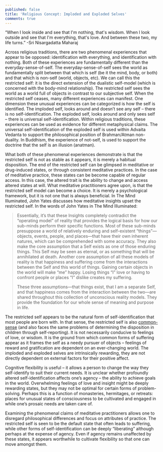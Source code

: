 ```yaml
---
published: false
title: 'Religious Concept: Imploded and Exploded Selves'
comments: true
---
```

“When I look inside and see that I'm nothing, that's wisdom. When I look outside and see that I'm everything, that's love. And between these two, my life turns.” -Sri Nisargadatta Maharaj

Across religious traditions, there are two phenomenal experiences that appear to be opposed: identification with everything, and identification with nothing. Both of these experiences are fundamentally different than the everyday-sense-of-self. The everyday-sense-of-self sees the world as fundamentally split between that which is self (be it the mind, body, or both) and that which is non-self (world, objects, etc). We can call this the restricted self: it is the direct extension of the dualistic self-model (which is concerned with the body-mind relationship). The restricted self sees the world as a world full of objects in contrast to our subjective self. When the restricted self ceases, many different experiences can manifest. One dimension these unusual experiences can be categorized is how the self is identified. The imploded self, looks around and doesn’t see any self – there is no self-identification. The exploded self, looks around and only sees self – there is universal self-identification. Within religious traditions, these experiences can be used as evidence for different metaphysical claims. The universal self-identification of the exploded self is used within Advaita Vedanta to support the philosophical position of Brahman/Atman non-duality. In Buddhism, the experience of not-self, is used to support the doctrine that the self is an illusion (anatman). 
    
What both of these phenomenal experiences demonstrate is that the restricted self is not as stable as it appears, it is merely a habitual disposition. The end of the restricted self can be glimpsed in meditative or drug-induced states, or through consistent meditative practices. In the case of meditative practice, these states can be become capable of regular access. In this case, the altered trait is the ability to change and access altered states at will. What meditative practitioners agree upon, is that the restricted self model can become a choice. It is merely a psychological framework, but it is not one that is always beneficial. In The Mind Illuminated, John Yates discusses how meditative insights upset the restricted self. In the words of John Yates in The Mind Illuminated:

>Essentially, it’s that these Insights completely contradict the “operating model” of reality that provides the logical basis for how our sub-minds perform their specific functions. Most of these sub-minds presuppose a world of relatively enduring and self-existent “things”—objects, events, people, and places—that have their own inherent natures, which can be comprehended with some accuracy. They also make the core assumption that a Self exists as one of those enduring things. This Self may be seen as eternal, or as something that will be annihilated at death. Another core assumption of all these models of reality is that happiness and suffering come from the interactions between the Self and this world of things. Gaining certain objects in the world will make “me” happy. Losing things “I” love or having to confront people or places “I” dislike creates my suffering.
>
>These three assumptions—that things exist, that I am a separate Self, and that happiness comes from the interaction between the two—are shared throughout this collection of unconscious reality models. They provide the foundation for our whole sense of meaning and purpose in life.

The restricted self appears to be the natural form of self-identification that most people are born with. In that sense, the restricted self is also [common-sense](link) (and also faces the same problems of determining the disposition in children through self-reporting). It is not necessarily conducive to feelings of love, or wisdom. It is the ground from which common forms of suffering appear as it frames the self as a needy pursuer of objects – feelings of reward and gratification are dependent on an ever-changing world. The imploded and exploded selves are intrinsically rewarding, they are not directly dependent on external factors for their positive affect.
    
Cognitive flexibility is useful – it allows a person to change the way they self-identify to suit their current needs. It is unclear whether profoundly altered self-identification affects one’s agency – the ability to achieve goals in the world. Overwhelming feelings of love and insight might be deeply rewarding states, but they may not be optimal for certain forms of problem-solving. Perhaps this is a function of monasteries, hermitages, or retreats: places for unusual states of consciousness to be cultivated and engaged in while one’s prosaic needs are taken care of.
    
Examining the phenomenal claims of meditative practitioners allows one to disregard philosophical differences and focus on attributes of practice. The restricted self is seen to be the default state that often leads to suffering, while other forms of self-identification can be deeply “liberating” although perhaps at the expense of agency. Even if agency remains unaffected by these states, it appears worthwhile to cultivate flexibility so that one can move amongst them.
